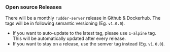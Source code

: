 ### Open source Releases

There will be a monthly `rudder-server` release in Github & Dockerhub. The tags will be in following semantic versioning (Eg. `v1.0.0`).

- If you want to auto-update to the latest tag, please use `1-alpine` tag. This will be automatically updated after every release.
- If you want to stay on a release, use the semver tag instead (Eg. `v1.0.0`).